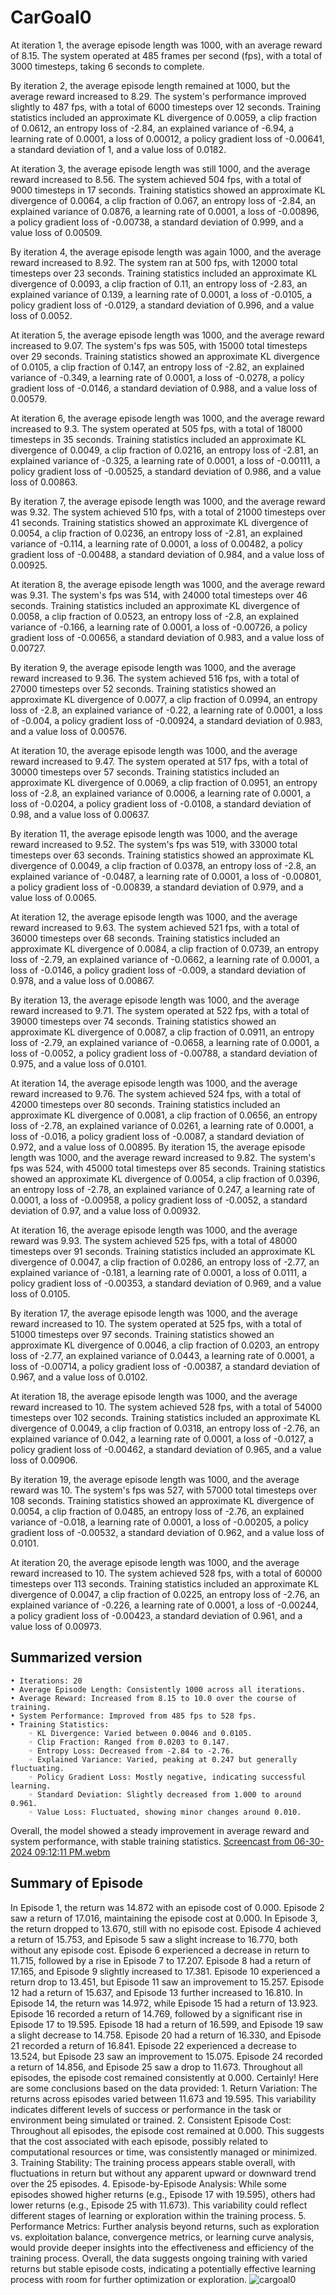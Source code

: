 # CarGoal0

At iteration 1, the average episode length was 1000, with an average reward of 8.15. The system operated at 485 frames per second (fps), with a total of 3000 timesteps, taking 6 seconds to complete.

By iteration 2, the average episode length remained at 1000, but the average reward increased to 8.29. The system's performance improved slightly to 487 fps, with a total of 6000 timesteps over 12 seconds. Training statistics included an approximate KL divergence of 0.0059, a clip fraction of 0.0612, an entropy loss of -2.84, an explained variance of -6.94, a learning rate of 0.0001, a loss of 0.00012, a policy gradient loss of -0.00641, a standard deviation of 1, and a value loss of 0.0182.

At iteration 3, the average episode length was still 1000, and the average reward increased to 8.56. The system achieved 504 fps, with a total of 9000 timesteps in 17 seconds. Training statistics showed an approximate KL divergence of 0.0064, a clip fraction of 0.067, an entropy loss of -2.84, an explained variance of 0.0876, a learning rate of 0.0001, a loss of -0.00896, a policy gradient loss of -0.00738, a standard deviation of 0.999, and a value loss of 0.00509.

By iteration 4, the average episode length was again 1000, and the average reward increased to 8.92. The system ran at 500 fps, with 12000 total timesteps over 23 seconds. Training statistics included an approximate KL divergence of 0.0093, a clip fraction of 0.11, an entropy loss of -2.83, an explained variance of 0.139, a learning rate of 0.0001, a loss of -0.0105, a policy gradient loss of -0.0129, a standard deviation of 0.996, and a value loss of 0.0052.

At iteration 5, the average episode length was 1000, and the average reward increased to 9.07. The system's fps was 505, with 15000 total timesteps over 29 seconds. Training statistics showed an approximate KL divergence of 0.0105, a clip fraction of 0.147, an entropy loss of -2.82, an explained variance of -0.349, a learning rate of 0.0001, a loss of -0.0278, a policy gradient loss of -0.0146, a standard deviation of 0.988, and a value loss of 0.00579.

At iteration 6, the average episode length was 1000, and the average reward increased to 9.3. The system operated at 505 fps, with a total of 18000 timesteps in 35 seconds. Training statistics included an approximate KL divergence of 0.0049, a clip fraction of 0.0216, an entropy loss of -2.81, an explained variance of -0.325, a learning rate of 0.0001, a loss of -0.00111, a policy gradient loss of -0.00525, a standard deviation of 0.986, and a value loss of 0.00863.

By iteration 7, the average episode length was 1000, and the average reward was 9.32. The system achieved 510 fps, with a total of 21000 timesteps over 41 seconds. Training statistics showed an approximate KL divergence of 0.0054, a clip fraction of 0.0236, an entropy loss of -2.81, an explained variance of -0.114, a learning rate of 0.0001, a loss of 0.00482, a policy gradient loss of -0.00488, a standard deviation of 0.984, and a value loss of 0.00925.

At iteration 8, the average episode length was 1000, and the average reward was 9.31. The system's fps was 514, with 24000 total timesteps over 46 seconds. Training statistics included an approximate KL divergence of 0.0058, a clip fraction of 0.0523, an entropy loss of -2.8, an explained variance of -0.166, a learning rate of 0.0001, a loss of -0.00726, a policy gradient loss of -0.00656, a standard deviation of 0.983, and a value loss of 0.00727.

By iteration 9, the average episode length was 1000, and the average reward increased to 9.36. The system achieved 516 fps, with a total of 27000 timesteps over 52 seconds. Training statistics showed an approximate KL divergence of 0.0077, a clip fraction of 0.0994, an entropy loss of -2.8, an explained variance of -0.22, a learning rate of 0.0001, a loss of -0.004, a policy gradient loss of -0.00924, a standard deviation of 0.983, and a value loss of 0.00576.

At iteration 10, the average episode length was 1000, and the average reward increased to 9.47. The system operated at 517 fps, with a total of 30000 timesteps over 57 seconds. Training statistics included an approximate KL divergence of 0.0069, a clip fraction of 0.0951, an entropy loss of -2.8, an explained variance of 0.0006, a learning rate of 0.0001, a loss of -0.0204, a policy gradient loss of -0.0108, a standard deviation of 0.98, and a value loss of 0.00637.

By iteration 11, the average episode length was 1000, and the average reward increased to 9.52. The system's fps was 519, with 33000 total timesteps over 63 seconds. Training statistics showed an approximate KL divergence of 0.0049, a clip fraction of 0.0378, an entropy loss of -2.8, an explained variance of -0.0487, a learning rate of 0.0001, a loss of -0.00801, a policy gradient loss of -0.00839, a standard deviation of 0.979, and a value loss of 0.0065.

At iteration 12, the average episode length was 1000, and the average reward increased to 9.63. The system achieved 521 fps, with a total of 36000 timesteps over 68 seconds. Training statistics included an approximate KL divergence of 0.0084, a clip fraction of 0.0739, an entropy loss of -2.79, an explained variance of -0.0662, a learning rate of 0.0001, a loss of -0.0146, a policy gradient loss of -0.009, a standard deviation of 0.978, and a value loss of 0.00867.

By iteration 13, the average episode length was 1000, and the average reward increased to 9.71. The system operated at 522 fps, with a total of 39000 timesteps over 74 seconds. Training statistics showed an approximate KL divergence of 0.0087, a clip fraction of 0.0911, an entropy loss of -2.79, an explained variance of -0.0658, a learning rate of 0.0001, a loss of -0.0052, a policy gradient loss of -0.00788, a standard deviation of 0.975, and a value loss of 0.0101.

At iteration 14, the average episode length was 1000, and the average reward increased to 9.76. The system achieved 524 fps, with a total of 42000 timesteps over 80 seconds. Training statistics included an approximate KL divergence of 0.0081, a clip fraction of 0.0656, an entropy loss of -2.78, an explained variance of 0.0261, a learning rate of 0.0001, a loss of -0.016, a policy gradient loss of -0.0087, a standard deviation of 0.972, and a value loss of 0.00895.
By iteration 15, the average episode length was 1000, and the average reward increased to 9.82. The system's fps was 524, with 45000 total timesteps over 85 seconds. Training statistics showed an approximate KL divergence of 0.0054, a clip fraction of 0.0396, an entropy loss of -2.78, an explained variance of 0.247, a learning rate of 0.0001, a loss of -0.00958, a policy gradient loss of -0.0052, a standard deviation of 0.97, and a value loss of 0.00932.

At iteration 16, the average episode length was 1000, and the average reward was 9.93. The system achieved 525 fps, with a total of 48000 timesteps over 91 seconds. Training statistics included an approximate KL divergence of 0.0047, a clip fraction of 0.0286, an entropy loss of -2.77, an explained variance of -0.181, a learning rate of 0.0001, a loss of 0.0111, a policy gradient loss of -0.00353, a standard deviation of 0.969, and a value loss of 0.0105.

By iteration 17, the average episode length was 1000, and the average reward increased to 10. The system operated at 525 fps, with a total of 51000 timesteps over 97 seconds. Training statistics showed an approximate KL divergence of 0.0046, a clip fraction of 0.0203, an entropy loss of -2.77, an explained variance of 0.0443, a learning rate of 0.0001, a loss of -0.00714, a policy gradient loss of -0.00387, a standard deviation of 0.967, and a value loss of 0.0102.

At iteration 18, the average episode length was 1000, and the average reward increased to 10. The system achieved 528 fps, with a total of 54000 timesteps over 102 seconds. Training statistics included an approximate KL divergence of 0.0049, a clip fraction of 0.0318, an entropy loss of -2.76, an explained variance of 0.042, a learning rate of 0.0001, a loss of -0.0127, a policy gradient loss of -0.00462, a standard deviation of 0.965, and a value loss of 0.00906.

By iteration 19, the average episode length was 1000, and the average reward was 10. The system's fps was 527, with 57000 total timesteps over 108 seconds. Training statistics showed an approximate KL divergence of 0.0054, a clip fraction of 0.0485, an entropy loss of -2.76, an explained variance of -0.018, a learning rate of 0.0001, a loss of -0.00205, a policy gradient loss of -0.00532, a standard deviation of 0.962, and a value loss of 0.0101.

At iteration 20, the average episode length was 1000, and the average reward increased to 10. The system achieved 528 fps, with a total of 60000 timesteps over 113 seconds. Training statistics included an approximate KL divergence of 0.0047, a clip fraction of 0.0225, an entropy loss of -2.76, an explained variance of -0.226, a learning rate of 0.0001, a loss of -0.00244, a policy gradient loss of -0.00423, a standard deviation of 0.961, and a value loss of 0.00973.

## Summarized version 
    • Iterations: 20
    • Average Episode Length: Consistently 1000 across all iterations.
    • Average Reward: Increased from 8.15 to 10.0 over the course of training.
    • System Performance: Improved from 485 fps to 528 fps.
    • Training Statistics:
        ◦ KL Divergence: Varied between 0.0046 and 0.0105.
        ◦ Clip Fraction: Ranged from 0.0203 to 0.147.
        ◦ Entropy Loss: Decreased from -2.84 to -2.76.
        ◦ Explained Variance: Varied, peaking at 0.247 but generally fluctuating.
        ◦ Policy Gradient Loss: Mostly negative, indicating successful learning.
        ◦ Standard Deviation: Slightly decreased from 1.000 to around 0.961.
        ◦ Value Loss: Fluctuated, showing minor changes around 0.010.
Overall, the model showed a steady improvement in average reward and system performance, with stable training statistics.
[Screencast from 06-30-2024 09:12:11 PM.webm](https://github.com/Naveed776/Reinforcement-Learning/assets/91262613/a3bc153a-fbf7-4dea-b5ba-15cdb9208ae2)




## Summary of Episode
In Episode 1, the return was 14.872 with an episode cost of 0.000. Episode 2 saw a return of 17.016, maintaining the episode cost at 0.000. In Episode 3, the return dropped to 13.670, still with no episode cost. Episode 4 achieved a return of 15.753, and Episode 5 saw a slight increase to 16.770, both without any episode cost.
Episode 6 experienced a decrease in return to 11.715, followed by a rise in Episode 7 to 17.207. Episode 8 had a return of 17.165, and Episode 9 slightly increased to 17.381. Episode 10 experienced a return drop to 13.451, but Episode 11 saw an improvement to 15.257. Episode 12 had a return of 15.637, and Episode 13 further increased to 16.810.
In Episode 14, the return was 14.972, while Episode 15 had a return of 13.923. Episode 16 recorded a return of 14.769, followed by a significant rise in Episode 17 to 19.595. Episode 18 had a return of 16.599, and Episode 19 saw a slight decrease to 14.758. Episode 20 had a return of 16.330, and Episode 21 recorded a return of 16.841.
Episode 22 experienced a decrease to 13.524, but Episode 23 saw an improvement to 15.075. Episode 24 recorded a return of 14.856, and Episode 25 saw a drop to 11.673. Throughout all episodes, the episode cost remained consistently at 0.000.
Certainly! Here are some conclusions based on the data provided:
    1. Return Variation: The returns across episodes varied between 11.673 and 19.595. This variability indicates different levels of success or performance in the task or environment being simulated or trained.
    2. Consistent Episode Cost: Throughout all episodes, the episode cost remained at 0.000. This suggests that the cost associated with each episode, possibly related to computational resources or time, was consistently managed or minimized.
    3. Training Stability: The training process appears stable overall, with fluctuations in return but without any apparent upward or downward trend over the 25 episodes.
    4. Episode-by-Episode Analysis: While some episodes showed higher returns (e.g., Episode 17 with 19.595), others had lower returns (e.g., Episode 25 with 11.673). This variability could reflect different stages of learning or exploration within the training process.
    5. Performance Metrics: Further analysis beyond returns, such as exploration vs. exploitation balance, convergence metrics, or learning curve analysis, would provide deeper insights into the effectiveness and efficiency of the training process.
Overall, the data suggests ongoing training with varied returns but stable episode costs, indicating a potentially effective learning process with room for further optimization or exploration.
![cargoal0](https://github.com/Naveed776/Reinforcement-Learning/assets/91262613/4248fd33-bdf4-4160-bc87-30b845552d9f)



